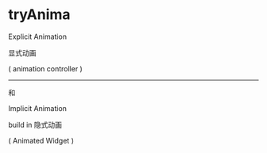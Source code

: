 # tryAnima

Explicit Animation

显式动画

( animation controller )

<hr>

和

Implicit Animation

build in 隐式动画

( Animated Widget )
